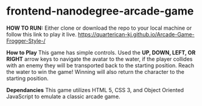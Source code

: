 frontend-nanodegree-arcade-game
===============================
**HOW TO RUN:** Either clone or download the repo to your local machine or follow this link to play it live. https://quarterican-kj.github.io/Arcade-Game-Frogger-Style-/

**How to Play** This game has simple controls. Used the **UP, DOWN, LEFT, OR RIGHT** arrow keys to navigate the avatar to the water, if the player collides with an enemy they will be transported back to the starting position. Reach the water to win the game! Winning will also return the character to the starting position.

**Dependancies** This game utilizes HTML 5, CSS 3, and Object Oriented JavaScript to emulate a classic arcade game.
